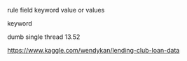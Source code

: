 rule
	field	keyword	value or values

keyword

dumb single thread
13.52

https://www.kaggle.com/wendykan/lending-club-loan-data
